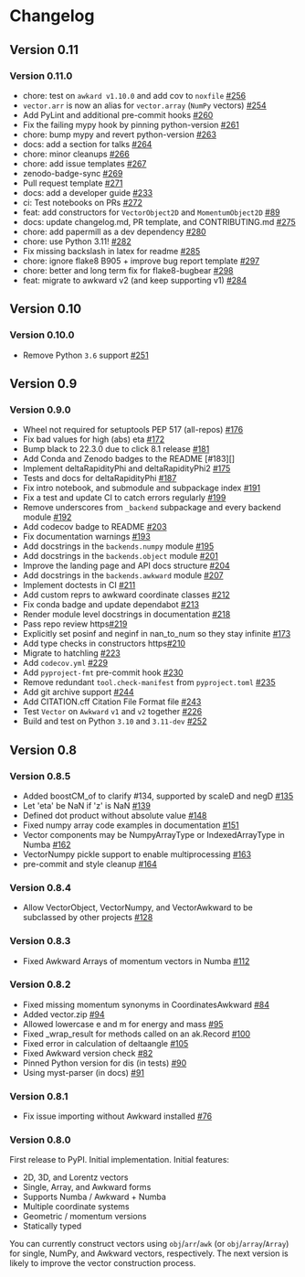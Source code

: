 # Changelog

## Version 0.11

### Version 0.11.0

- chore: test on `awkard v1.10.0` and add cov to `noxfile` [#256][]
- `vector.arr` is now an alias for `vector.array` (`NumPy` vectors) [#254][]
- Add PyLint and additional pre-commit hooks [#260][]
- Fix the failing mypy hook by pinning python-version [#261][]
- chore: bump mypy and revert python-version [#263][]
- docs: add a section for talks [#264][]
- chore: minor cleanups [#266][]
- chore: add issue templates [#267][]
- zenodo-badge-sync [#269][]
- Pull request template [#271][]
- docs: add a developer guide [#233][]
- ci: Test notebooks on PRs [#272][]
- feat: add constructors for `VectorObject2D` and `MomentumObject2D` [#89][]
- docs: update changelog.md, PR template, and CONTRIBUTING.md [#275][]
- chore: add papermill as a dev dependency [#280][]
- chore: use Python 3.11! [#282][]
- Fix missing backslash in latex for readme [#285][]
- chore: ignore flake8 B905 + improve bug report template [#297][]
- chore: better and long term fix for flake8-bugbear [#298][]
- feat: migrate to awkward v2 (and keep supporting v1) [#284][]

[#256]: https://github.com/scikit-hep/vector/pull/256
[#254]: https://github.com/scikit-hep/vector/pull/254
[#260]: https://github.com/scikit-hep/vector/pull/260
[#261]: https://github.com/scikit-hep/vector/pull/261
[#263]: https://github.com/scikit-hep/vector/pull/263
[#264]: https://github.com/scikit-hep/vector/pull/264
[#266]: https://github.com/scikit-hep/vector/pull/266
[#267]: https://github.com/scikit-hep/vector/pull/267
[#269]: https://github.com/scikit-hep/vector/pull/269
[#271]: https://github.com/scikit-hep/vector/pull/271
[#233]: https://github.com/scikit-hep/vector/pull/233
[#272]: https://github.com/scikit-hep/vector/pull/272
[#89]: https://github.com/scikit-hep/vector/pull/89
[#275]: https://github.com/scikit-hep/vector/pull/275
[#280]: https://github.com/scikit-hep/vector/pull/280
[#282]: https://github.com/scikit-hep/vector/pull/282
[#285]: https://github.com/scikit-hep/vector/pull/285
[#297]: https://github.com/scikit-hep/vector/pull/297
[#298]: https://github.com/scikit-hep/vector/pull/298
[#284]: https://github.com/scikit-hep/vector/pull/284

## Version 0.10

### Version 0.10.0

- Remove Python `3.6` support [#251][]

[#251]: https://github.com/scikit-hep/vector/pull/251

## Version 0.9

### Version 0.9.0

- Wheel not required for setuptools PEP 517 (all-repos) [#176][]
- Fix bad values for high (abs) eta [#172][]
- Bump black to 22.3.0 due to click 8.1 release [#181][]
- Add Conda and Zenodo badges to the README [#183][]
- Implement deltaRapidityPhi and deltaRapidityPhi2 [#175][]
- Tests and docs for deltaRapidityPhi [#187][]
- Fix intro notebook, and submodule and subpackage index [#191][]
- Fix a test and update CI to catch errors regularly [#199][]
- Remove underscores from `_backend` subpackage and every backend module [#192][]
- Add codecov badge to README [#203][]
- Fix documentation warnings [#193][]
- Add docstrings in the `backends.numpy` module [#195][]
- Add docstrings in the `backends.object` module [#201][]
- Improve the landing page and API docs structure [#204][]
- Add docstrings in the `backends.awkward` module [#207][]
- Implement doctests in CI [#211][]
- Add custom reprs to awkward coordinate classes [#212][]
- Fix conda badge and update dependabot [#213][]
- Render module level docstrings in documentation [#218][]
- Pass repo review https[#219][]
- Explicitly set posinf and neginf in nan_to_num so they stay infinite [#173][]
- Add type checks in constructors https[#210][]
- Migrate to hatchling [#223][]
- Add `codecov.yml` [#229][]
- Add `pyproject-fmt` pre-commit hook [#230][]
- Remove redundant `tool.check-manifest` from `pyproject.toml` [#235][]
- Add git archive support [#244][]
- Add CITATION.cff Citation File Format file [#243][]
- Test `Vector` on `Awkward` `v1` and `v2` together [#226][]
- Build and test on Python `3.10` and `3.11-dev` [#252][]

[#176]: https://github.com/scikit-hep/vector/pull/176
[#172]: https://github.com/scikit-hep/vector/pull/172
[#181]: https://github.com/scikit-hep/vector/pull/181
[#175]: https://github.com/scikit-hep/vector/pull/175
[#187]: https://github.com/scikit-hep/vector/pull/187
[#191]: https://github.com/scikit-hep/vector/pull/191
[#199]: https://github.com/scikit-hep/vector/pull/199
[#192]: https://github.com/scikit-hep/vector/pull/192
[#203]: https://github.com/scikit-hep/vector/pull/203
[#193]: https://github.com/scikit-hep/vector/pull/193
[#195]: https://github.com/scikit-hep/vector/pull/195
[#201]: https://github.com/scikit-hep/vector/pull/201
[#204]: https://github.com/scikit-hep/vector/pull/204
[#207]: https://github.com/scikit-hep/vector/pull/207
[#211]: https://github.com/scikit-hep/vector/pull/211
[#212]: https://github.com/scikit-hep/vector/pull/212
[#213]: https://github.com/scikit-hep/vector/pull/213
[#218]: https://github.com/scikit-hep/vector/pull/218
[#219]: https://github.com/scikit-hep/vector/pull/219
[#173]: https://github.com/scikit-hep/vector/pull/173
[#210]: https://github.com/scikit-hep/vector/pull/210
[#223]: https://github.com/scikit-hep/vector/pull/223
[#229]: https://github.com/scikit-hep/vector/pull/229
[#230]: https://github.com/scikit-hep/vector/pull/230
[#235]: https://github.com/scikit-hep/vector/pull/235
[#244]: https://github.com/scikit-hep/vector/pull/244
[#243]: https://github.com/scikit-hep/vector/pull/243
[#226]: https://github.com/scikit-hep/vector/pull/226
[#252]: https://github.com/scikit-hep/vector/pull/252

## Version 0.8

### Version 0.8.5

- Added boostCM_of to clarify #134, supported by scaleD and negD [#135][]
- Let 'eta' be NaN if 'z' is NaN [#139][]
- Defined dot product without absolute value [#148][]
- Fixed numpy array code examples in documentation [#151][]
- Vector components may be NumpyArrayType or IndexedArrayType in Numba [#162][]
- VectorNumpy pickle support to enable multiprocessing [#163][]
- pre-commit and style cleanup [#164][]

[#135]: https://github.com/scikit-hep/vector/pull/135
[#139]: https://github.com/scikit-hep/vector/pull/139
[#148]: https://github.com/scikit-hep/vector/pull/148
[#151]: https://github.com/scikit-hep/vector/pull/151
[#162]: https://github.com/scikit-hep/vector/pull/162
[#163]: https://github.com/scikit-hep/vector/pull/163
[#164]: https://github.com/scikit-hep/vector/pull/164

### Version 0.8.4

- Allow VectorObject, VectorNumpy, and VectorAwkward to be subclassed by other projects [#128][]

[#128]: https://github.com/scikit-hep/vector/pull/128

### Version 0.8.3

- Fixed Awkward Arrays of momentum vectors in Numba [#112]

[#112]: https://github.com/scikit-hep/vector/pull/112

### Version 0.8.2

- Fixed missing momentum synonyms in CoordinatesAwkward [#84][]
- Added vector.zip [#94][]
- Allowed lowercase e and m for energy and mass [#95][]
- Fixed \_wrap_result for methods called on an ak.Record [#100][]
- Fixed error in calculation of deltaangle [#105][]
- Fixed Awkward version check [#82][]
- Pinned Python version for dis (in tests) [#90][]
- Using myst-parser (in docs) [#91][]

[#82]: https://github.com/scikit-hep/vector/pull/82
[#84]: https://github.com/scikit-hep/vector/pull/84
[#90]: https://github.com/scikit-hep/vector/pull/90
[#91]: https://github.com/scikit-hep/vector/pull/91
[#94]: https://github.com/scikit-hep/vector/pull/94
[#95]: https://github.com/scikit-hep/vector/pull/95
[#100]: https://github.com/scikit-hep/vector/pull/100
[#105]: https://github.com/scikit-hep/vector/pull/105

### Version 0.8.1

- Fix issue importing without Awkward installed [#76][]

[#76]: https://github.com/scikit-hep/vector/pull/76

### Version 0.8.0

First release to PyPI. Initial implementation. Initial features:

- 2D, 3D, and Lorentz vectors
- Single, Array, and Awkward forms
- Supports Numba / Awkward + Numba
- Multiple coordinate systems
- Geometric / momentum versions
- Statically typed

You can currently construct vectors using `obj`/`arr`/`awk` (or
`obj`/`array`/`Array`) for single, NumPy, and Awkward vectors, respectively.
The next version is likely to improve the vector construction process.
